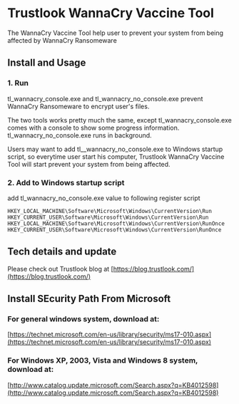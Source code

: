# Trustlook WannaCry Vaccine Tool

The WannaCry Vaccine Tool help user to prevent your system from being affected by WannaCry Ransomeware

## Install and Usage

### 1. Run

tl_wannacry_console.exe and tl_wannacry_no_console.exe prevent WannaCry Ransomeware to encrypt
user's files.

The two tools works pretty much the same, except tl_wannacry_console.exe comes with a console 
to show some progress information. tl_wannacry_no_console.exe runs in background.

Users may want to add tl__wannacry_no_console.exe to Windows startup script, so everytime user
start his computer, Trustlook WannaCry Vaccine Tool will start prevent your system from being
affected.

### 2. Add to Windows startup script
add tl_wannacry_no_console.exe value to following register script

```
HKEY_LOCAL_MACHINE\Software\Microsoft\Windows\CurrentVersion\Run
HKEY_CURRENT_USER\Software\Microsoft\Windows\CurrentVersion\Run
HKEY_LOCAL_MACHINE\Software\Microsoft\Windows\CurrentVersion\RunOnce
HKEY_CURRENT_USER\Software\Microsoft\Windows\CurrentVersion\RunOnce
```

## Tech details and update
Please check out Trustlook blog at [https://blog.trustlook.com/](https://blog.trustlook.com/)

## Install SEcurity Path From Microsoft

### For general windows system, download at:
[https://technet.microsoft.com/en-us/library/security/ms17-010.aspx](https://technet.microsoft.com/en-us/library/security/ms17-010.aspx)

### For Windows XP, 2003, Vista and Windows 8 system, download at:
[http://www.catalog.update.microsoft.com/Search.aspx?q=KB4012598](http://www.catalog.update.microsoft.com/Search.aspx?q=KB4012598)
